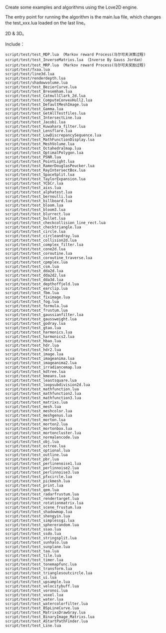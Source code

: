 Create some examples and algorithms using the Love2D engine.

The entry point for running the algorithm is the main.lua file, which changes the test_xxx.lua loaded on the last line。

2D & 3D。

Include：

	script/test/test_MDP.lua （Markov reward Process(马尔可夫決策过程)
	script/test/test_InverseMatrixs.lua （Inverse By Gauss Jordan）
	script/test/test_MRP.lua （Markov reward Process(马尔可夫奖励过程)
	script/test/fxaa.lua
	script/test/line3d.lua
	script/test/renderdepth.lua
	script/test/shadowvolume.lua
	script/test/test_BezierCurve.lua
	script/test/test_Bresemham.lua
	script/test/test_CatmullClark_2d.lua
	script/test/test_ComputeConvexHull2.lua
	script/test/test_DefaultMeshImage.lua
	script/test/test_Gamma.lua
	script/test/test_GetAllTestfiles.lua
	script/test/test_IntersectLine.lua
	script/test/test_Jacobi.lua
	script/test/test_Kuwahara_filter.lua
	script/test/test_Lensflare.lua
	script/test/test_LowDiscrepancySequence.lua
	script/test/test_MathFunctionDisplay.lua
	script/test/test_MeshVolume.lua
	script/test/test_Octahedralmap.lua
	script/test/test_OptimalPolygon.lua
	script/test/test_PSNR.lua
	script/test/test_PointLight.lua
	script/test/test_RamerDouglasPeucker.lua
	script/test/test_RayIntersectBox.lua
	script/test/test_SpaceSplit.lua
	script/test/test_TaylorExpansion.lua
	script/test/test_YCbCr.lua
	script/test/test_aixs.lua
	script/test/test_alphatest.lua
	script/test/test_bernoulli.lua
	script/test/test_billboard.lua
	script/test/test_bloom.lua
	script/test/test_bloom3.lua
	script/test/test_blurrect.lua
	script/test/test_bullet.lua
	script/test/test_checkcollision_line_rect.lua
	script/test/test_checktriangle.lua
	script/test/test_circle.lua
	script/test/test_circleandray.lua
	script/test/test_collision2d.lua
	script/test/test_complex_filter.lua
	script/test/test_cone2d.lua
	script/test/test_coroutine.lua
	script/test/test_coroutine_traverse.lua
	script/test/test_cpmplex.lua
	script/test/test_csm.lua
	script/test/test_dda2d.lua
	script/test/test_dda2d2.lua
	script/test/test_dda3d.lua
	script/test/test_depthoffield.lua
	script/test/test_earclip.lua
	script/test/test_fbm.lua
	script/test/test_fiximage.lua
	script/test/test_fog.lua
	script/test/test_formula.lua
	script/test/test_frustum.lua
	script/test/test_gaussianfilter.lua
	script/test/test_gaussweight.lua
	script/test/test_godray.lua
	script/test/test_gtao.lua
	script/test/test_harmonics.lua
	script/test/test_harmonics2.lua
	script/test/test_hbao.lua
	script/test/test_hdr.lua
	script/test/test_hdr2.lua
	script/test/test_image.lua
	script/test/test_imageanima.lua
	script/test/test_imageanima2.lua
	script/test/test_irradiancemap.lua
	script/test/test_kdtree.lua
	script/test/test_kmeans.lua
	script/test/test_leastsquare.lua
	script/test/test_loopsubdivision2d.lua
	script/test/test_mathfunction.lua
	script/test/test_mathfunction2.lua
	script/test/test_mathfunction3.lua
	script/test/test_matrixs.lua
	script/test/test_mesh.lua
	script/test/test_meshcolor.lua
	script/test/test_meshgenus.lua
	script/test/test_morton.lua
	script/test/test_morton2.lua
	script/test/test_mortonbox.lua
	script/test/test_mortoncluster.lua
	script/test/test_normalencode.lua
	script/test/test_obj.lua
	script/test/test_octree.lua
	script/test/test_optional.lua
	script/test/test_outline.lua
	script/test/test_pbr.lua
	script/test/test_perlinenoise1.lua
	script/test/test_perlinnoise2.lua
	script/test/test_perlinnoise3.lua
	script/test/test_pfxcircle.lua
	script/test/test_pickmesh.lua
	script/test/test_print.lua
	script/test/test_qem.lua
	script/test/test_radarfrustum.lua
	script/test/test_rendertarget.lua
	script/test/test_rotationmatrix.lua
	script/test/test_scene_frustum.lua
	script/test/test_shadowmap.lua
	script/test/test_shengyin.lua
	script/test/test_simplessgi.lua
	script/test/test_sphererandom.lua
	script/test/test_ssao.lua
	script/test/test_ssdo.lua
	script/test/test_stringsplit.lua
	script/test/test_sunhalo.lua
	script/test/test_sunplane.lua
	script/test/test_taa.lua
	script/test/test_tile.lua
	script/test/test_timer.lua
	script/test/test_tonemapfunc.lua
	script/test/test_transform.lua
	script/test/test_trianglesoutcircle.lua
	script/test/test_ui.lua
	script/test/test_upsample.lua
	script/test/test_velocitybuff.lua
	script/test/test_voronoi.lua
	script/test/test_voxel.lua
	script/test/test_water.lua
	script/test/test_watercolorfilter.lua
 	script/test/test_BSpLineCurve.lua
	script/test/test_MatrixsDrawGray.lua
	script/test/test_BinaryImage_Matrixs.lua
	script/test/test_AStartPathFinder.lua
	script/test/test_Line.lua
